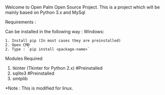 Welcome to Open Palm Open Source Project. This is a project which will be mainly based on Python 3.x and MySql

Requirements :

Can be installed in the following way :
Windows:

    1. Install pip (In most cases they are preinstalled)
    2. Open CMD
    2. Type : `pip install <package-name>`

Modules Required

1. tkinter (Tkinter for Python 2.x) #Preinstalled
2. sqlite3 #Preinstalled
3. smtplib

*Note : This is modified for linux.
